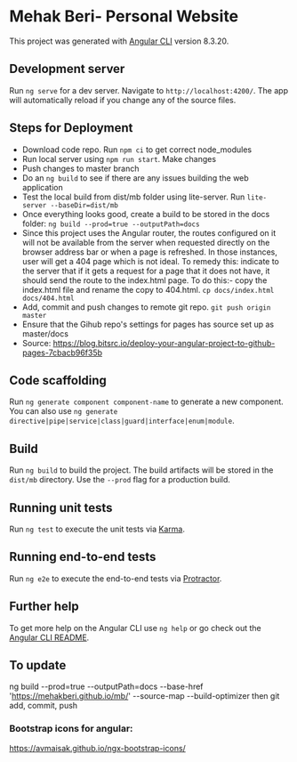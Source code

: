 # Mehak Beri- Personal Website

This project was generated with [Angular CLI](https://github.com/angular/angular-cli) version 8.3.20.

## Development server

Run `ng serve` for a dev server. Navigate to `http://localhost:4200/`. The app will automatically reload if you change any of the source files.

## Steps for Deployment
- Download code repo. Run `npm ci` to get correct node_modules
- Run local server using `npm run start`. Make changes
- Push changes to master branch
- Do an `ng build` to see if there are any issues building the web application
- Test the local build from dist/mb folder using lite-server. Run `lite-server --baseDir=dist/mb`
- Once everything looks good, create a build to be stored in the docs folder: `ng build --prod=true --outputPath=docs`
- Since this project uses the Angular router, the routes configured on it will not be available from the server when requested directly on the browser address bar or when a page is refreshed. In those instances, user will get a 404 page which is not ideal. To remedy this: indicate to the server that if it gets a request for a page that it does not have, it should send the route to the index.html page. To do this:- copy the index.html file and rename the copy to 404.html. `cp docs/index.html docs/404.html`
- Add, commit and push changes to remote git repo. `git push origin master`
- Ensure that the Gihub repo's settings for pages has source set up as master/docs
- Source: https://blog.bitsrc.io/deploy-your-angular-project-to-github-pages-7cbacb96f35b 



## Code scaffolding

Run `ng generate component component-name` to generate a new component. You can also use `ng generate directive|pipe|service|class|guard|interface|enum|module`.

## Build

Run `ng build` to build the project. The build artifacts will be stored in the `dist/mb` directory. Use the `--prod` flag for a production build.

## Running unit tests

Run `ng test` to execute the unit tests via [Karma](https://karma-runner.github.io).

## Running end-to-end tests

Run `ng e2e` to execute the end-to-end tests via [Protractor](http://www.protractortest.org/).

## Further help

To get more help on the Angular CLI use `ng help` or go check out the [Angular CLI README](https://github.com/angular/angular-cli/blob/master/README.md).

## To update
ng build --prod=true --outputPath=docs --base-href 'https://mehakberi.github.io/mb/' --source-map --build-optimizer
then git add, commit, push

### Bootstrap icons for angular:
https://avmaisak.github.io/ngx-bootstrap-icons/
